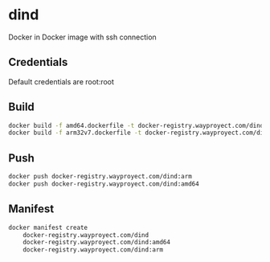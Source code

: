 # dind
Docker in Docker image with ssh connection

## Credentials
Default credentials are root:root

## Build
```sh
docker build -f amd64.dockerfile -t docker-registry.wayproyect.com/dind:amd64 .
docker build -f arm32v7.dockerfile -t docker-registry.wayproyect.com/dind:arm .
```
## Push
```sh
docker push docker-registry.wayproyect.com/dind:arm
docker push docker-registry.wayproyect.com/dind:amd64
```

## Manifest
```sh
docker manifest create
    docker-registry.wayproyect.com/dind
    docker-registry.wayproyect.com/dind:amd64
    docker-registry.wayproyect.com/dind:arm
```

